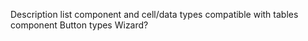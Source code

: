 Description list component and cell/data types compatible with tables component
Button types
Wizard?

